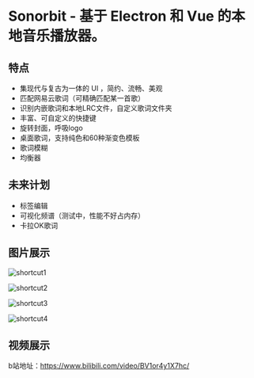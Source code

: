# Sonorbit - 基于 Electron 和 Vue 的本地音乐播放器。

## 特点

- 集现代与复古为一体的 UI ，简约、流畅、美观
- 匹配网易云歌词（可精确匹配某一首歌）
- 识别内嵌歌词和本地LRC文件，自定义歌词文件夹
- 丰富、可自定义的快捷键
- 旋转封面，呼吸logo
- 桌面歌词，支持纯色和60种渐变色模板
- 歌词模糊
- 均衡器



## 未来计划

- 标签编辑
- 可视化频谱（测试中，性能不好占内存）
- 卡拉OK歌词



## 图片展示

![shortcut1](images/截图20240104224403.png)

![shortcut2](images/截图20240104224443.png)

![shortcut3](images/截图20240104224513.png)

![shortcut4](images/截图20240104224537.png)



## 视频展示

b站地址：https://www.bilibili.com/video/BV1or4y1X7hc/
